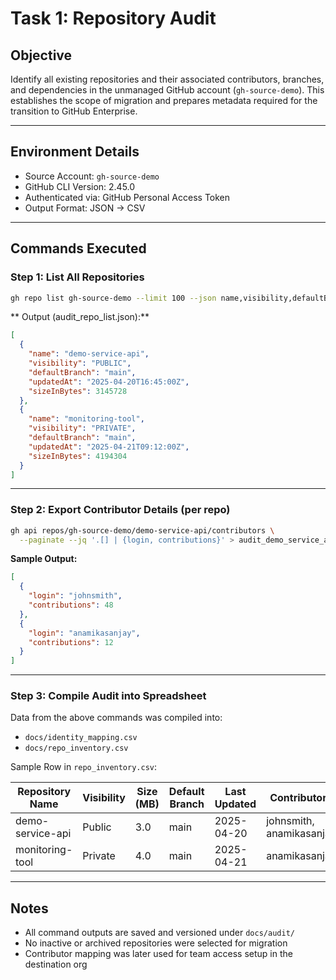 
# Task 1: Repository Audit

## Objective

Identify all existing repositories and their associated contributors, branches, and dependencies in the unmanaged GitHub account (`gh-source-demo`). This establishes the scope of migration and prepares metadata required for the transition to GitHub Enterprise.

---

## Environment Details

- Source Account: `gh-source-demo`
- GitHub CLI Version: 2.45.0
- Authenticated via: GitHub Personal Access Token
- Output Format: JSON → CSV

---

## Commands Executed

### Step 1: List All Repositories

```bash
gh repo list gh-source-demo --limit 100 --json name,visibility,defaultBranch,updatedAt,sizeInBytes > audit_repo_list.json
```

** Output (audit_repo_list.json):**

```json
[
  {
    "name": "demo-service-api",
    "visibility": "PUBLIC",
    "defaultBranch": "main",
    "updatedAt": "2025-04-20T16:45:00Z",
    "sizeInBytes": 3145728
  },
  {
    "name": "monitoring-tool",
    "visibility": "PRIVATE",
    "defaultBranch": "main",
    "updatedAt": "2025-04-21T09:12:00Z",
    "sizeInBytes": 4194304
  }
]
```

---

### Step 2: Export Contributor Details (per repo)

```bash
gh api repos/gh-source-demo/demo-service-api/contributors \
  --paginate --jq '.[] | {login, contributions}' > audit_demo_service_api_contributors.json
```

**Sample Output:**

```json
[
  {
    "login": "johnsmith",
    "contributions": 48
  },
  {
    "login": "anamikasanjay",
    "contributions": 12
  }
]
```

---

### Step 3: Compile Audit into Spreadsheet

Data from the above commands was compiled into:
- `docs/identity_mapping.csv`
- `docs/repo_inventory.csv`

Sample Row in `repo_inventory.csv`:

| Repository Name | Visibility | Size (MB) | Default Branch | Last Updated | Contributors          |
|------------------|------------|-----------|----------------|--------------|------------------------|
| demo-service-api | Public     | 3.0       | main           | 2025-04-20   | johnsmith, anamikasanjay |
| monitoring-tool  | Private    | 4.0       | main           | 2025-04-21   | anamikasanjay          |

---

## Notes

- All command outputs are saved and versioned under `docs/audit/`
- No inactive or archived repositories were selected for migration
- Contributor mapping was later used for team access setup in the destination org

